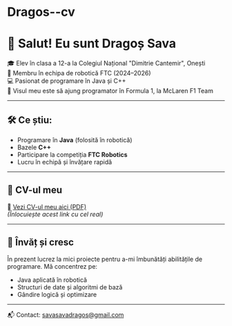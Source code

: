 # Dragos--cv
# 👋 Salut! Eu sunt Dragoș Sava

🎓 Elev în clasa a 12-a la Colegiul Național "Dimitrie Cantemir", Onești  
🤖 Membru în echipa de robotică FTC (2024–2026)  
💻 Pasionat de programare în Java și C++  
🏁 Visul meu este să ajung programator în Formula 1, la McLaren F1 Team  

---

## 🛠️ Ce știu:

- Programare în **Java** (folosită în robotică)
- Bazele **C++**
- Participare la competiția **FTC Robotics**
- Lucru în echipă și învățare rapidă

---

## 📄 CV-ul meu

🔗 [Vezi CV-ul meu aici (PDF)]((https://docs.google.com/document/d/1gfF5aaXCXf9cF11y4-nTcll5o8xnKtp4-JNmD2_LxtA/edit?usp=sharing))  
*(Înlocuiește acest link cu cel real)*

---

## 🌱 Învăț și cresc

În prezent lucrez la mici proiecte pentru a-mi îmbunătăți abilitățile de programare. Mă concentrez pe:
- Java aplicată în robotică
- Structuri de date și algoritmi de bază
- Gândire logică și optimizare

---

📬 Contact: savasavadragos@gmail.com

